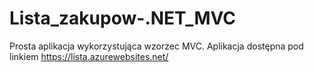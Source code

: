 # Lista_zakupow-.NET_MVC
Prosta aplikacja wykorzystująca wzorzec MVC.
Aplikacja dostępna pod linkiem https://lista.azurewebsites.net/
